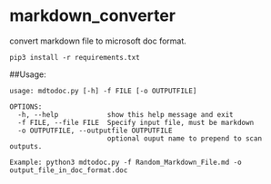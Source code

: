 # markdown_converter
convert markdown file to microsoft doc format.

```
pip3 install -r requirements.txt
```

##Usage:
```
usage: mdtodoc.py [-h] -f FILE [-o OUTPUTFILE]

OPTIONS:
  -h, --help            show this help message and exit
  -f FILE, --file FILE  Specify input file, must be markdown
  -o OUTPUTFILE, --outputfile OUTPUTFILE
                        optional ouput name to prepend to scan outputs.

Example: python3 mdtodoc.py -f Random_Markdown_File.md -o output_file_in_doc_format.doc
```
